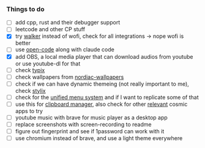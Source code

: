 ### Things to do

- [ ] add cpp, rust and their debugger support  
- [ ] leetcode and other CP stuff  
- [x] try [walker](https://github.com/abenz1267/walker) instead of wofi, check for all integrations -> nope wofi is better
- [ ] use [open-code](https://github.com/sst/opencode) along with claude code
- [x] add OBS, a local media player that can download audios from youtube or use youtube-dl for that  
- [ ] check [typix](https://github.com/loqusion/typix?tab=readme-ov-file)
- [ ] check wallpapers from [nordiac-wallpapers](https://github.com/linuxdotexe/nordic-wallpapers)
- [ ] check if we can have dynamic themeing (not really important to me), check [stylix](https://nix-community.github.io/stylix/installation.html)
- [ ] check for the [unified menu system](https://www.youtube.com/watch?v=Cft6mZDzIng&t=131s) and if I want to replicate some of that
- [ ] use this for [clipboard manager](https://github.com/lilyinstarlight/nixos-cosmic/tree/main/pkgs/cosmic-ext-applet-clipboard-manager), also check for other [relevant](https://github.com/lilyinstarlight/nixos-cosmic/blob/main/flake.nix) cosmic apps to try
- [ ] youtube music with brave for music player as a desktop app
- [ ] replace screenshots with screen-recording to readme  
- [ ] figure out fingerprint and see if 1password can work with it
- [ ] use chromium instead of brave, and use a light theme everywhere
